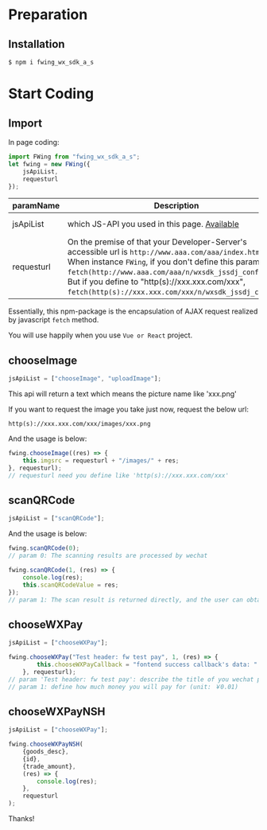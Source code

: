 # Preparation
## Installation
    
    $ npm i fwing_wx_sdk_a_s

# Start Coding
## Import
In page coding:
```javascript
import FWing from "fwing_wx_sdk_a_s";
let fwing = new FWing({
    jsApiList,
    requesturl
});
```
|  paramName  |  Description  |  type  | isRequired  |  example  |
|  ----  | ----  | ----  | ----  | ----  |
| jsApiList  | which JS-API you used in this page. [Available](https://developers.weixin.qq.com/doc/offiaccount/OA_Web_Apps/JS-SDK.html#63) | array | true | ["chooseImage", "uploadImage"] |
| requesturl  | On the premise of that your Developer-Server's accessible url is `http://www.aaa.com/aaa/index.html`. When instance `FWing`, if you don't define this param, `fetch(http://www.aaa.com/aaa/n/wxsdk_jssdj_config)`. But if you define to "http(s)://xxx.xxx.com/xxx", `fetch(http(s)://xxx.xxx.com/xxx/n/wxsdk_jssdj_config)`. | string | false | "http(s)://xxx.xxx.com/xxx" |

Essentially, this npm-package is the encapsulation of AJAX request realized by javascript `fetch` method.

You will use happily when you use `Vue or React` project. 

## chooseImage
```javascript
jsApiList = ["chooseImage", "uploadImage"];
```

This api will return a text which means the picture name like 'xxx.png'

If you want to request the image you take just now, request the below url:

    http(s)://xxx.xxx.com/xxx/images/xxx.png

And the usage is below:
```javascript
fwing.chooseImage((res) => {
    this.imgsrc = requesturl + "/images/" + res;
}, requesturl);
// requesturl need you define like 'http(s)://xxx.xxx.com/xxx'
```

## scanQRCode
```javascript
jsApiList = ["scanQRCode"];
```
And the usage is below:

```javascript
fwing.scanQRCode(0);
// param 0: The scanning results are processed by wechat
```

```javascript
fwing.scanQRCode(1, (res) => {
    console.log(res);
    this.scanQRCodeValue = res;
});
// param 1: The scan result is returned directly, and the user can obtain the scan result through the parameter res in the scanQRCodeFn callback and perform other operations
```
## chooseWXPay
```javascript
jsApiList = ["chooseWXPay"];
```
```javascript
fwing.chooseWXPay("Test header: fw test pay", 1, (res) => {
        this.chooseWXPayCallback = "fontend success callback's data: " + JSON.stringify(res); 
    }, requesturl);
// param 'Test header: fw test pay': describe the title of you wechat pay
// param 1: define how much money you will pay for (unit: ￥0.01)
```
## chooseWXPayNSH
```javascript
jsApiList = ["chooseWXPay"];
```
```javascript
fwing.chooseWXPayNSH(
    {goods_desc},
    {id},
    {trade_amount},
    (res) => {
        console.log(res);
    },
    requesturl
);
```

Thanks!
